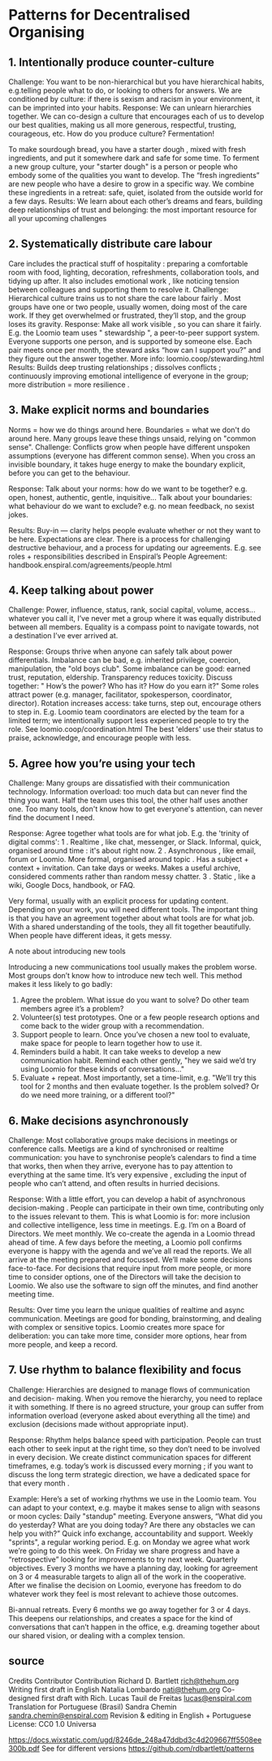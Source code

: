 # Patterns for Decentralised Organising

## 1. Intentionally produce counter-culture
Challenge: 
You want to be non-hierarchical but you have hierarchical habits, e.g.telling people what to do, or looking to others for answers. We are conditioned by culture: if there is sexism and racism in your environment,
it can be imprinted into your habits.
Response: We can unlearn hierarchies together. We can co-design a culture  that encourages each of us to develop our best qualities, making us all more generous, respectful, trusting, courageous, etc.
How do you produce culture?  Fermentation!

 To make sourdough bread, you have a  starter dough , mixed with fresh ingredients, and put it somewhere
dark and safe for some time. To ferment a new group culture, your "starter dough" is a person or people who  embody some of the qualities you want to develop. The “fresh ingredients” are  new people  who have a  desire  to grow
in a specific way. We combine these ingredients in a  retreat: safe, quiet, isolated from the outside world for a few days.
Results: We learn about each other’s  dreams and fears, building deep relationships of trust  and  belonging: the most important resource for all your upcoming challenges

## 2. Systematically distribute care labour 

Care  includes the practical stuff of hospitality : preparing a comfortable room with food, lighting, decoration, refreshments, collaboration tools, and tidying up after. It also includes emotional work , like noticing tension between colleagues and supporting them to resolve it. Challenge: Hierarchical culture trains us to not share the care labour fairly . Most groups have one or two people, usually women, doing most of the care work. If they get overwhelmed or frustrated, they’ll stop, and the group loses its gravity. Response: Make all work visible , so you can share it fairly. E.g. the Loomio team uses " stewardship ", a peer-to-peer support system. Everyone supports one person, and is supported by someone else. Each pair meets once per month, the steward asks “how can I support you?” and they figure out the answer together. More info: loomio.coop/stewarding.html Results: Builds deep trusting relationships ; dissolves conflicts ; continuously improving emotional intelligence  of everyone in the group; more distribution = more resilience .


## 3. Make explicit norms and boundaries
Norms = how we do things around here. 
Boundaries = what we don't do around here. Many groups leave these things unsaid, relying on "common sense".
Challenge: Conflicts grow when people have different unspoken assumptions (everyone has different common sense). When you cross an invisible boundary, it takes huge energy to make the boundary explicit, before you can get to the
behaviour.

Response: Talk about your norms:  how do we want to be together?  e.g. open, honest, authentic, gentle, inquisitive... Talk about your boundaries:  what behaviour do we want to exclude?  e.g. no mean feedback, no sexist jokes. 

Results: Buy-in  — clarity helps people evaluate whether or not they want to be here. Expectations are clear. There is a process for challenging destructive behaviour, and a process for updating our agreements. E.g. see roles + responsibilities described in Enspiral’s People Agreement: handbook.enspiral.com/agreements/people.html 

## 4. Keep talking about power 

Challenge: Power, influence, status, rank, social capital, volume, access... whatever you call it, I’ve never met a group where it was equally distributed between all members. Equality is a compass point to navigate towards, not a destination I’ve ever arrived at. 

Response: Groups thrive when anyone can safely talk about power differentials. Imbalance can be bad, e.g. inherited privilege, coercion, manipulation, the "old boys club". Some imbalance can be good: earned trust, reputation, eldership. Transparency reduces toxicity. Discuss together: " How’s the power?  Who has it? How do you earn it?" Some roles attract power (e.g. manager, facilitator, spokesperson, coordinator, director). Rotation increases access: take turns, step out, encourage others to step in. E.g. Loomio team coordinators are elected by the team for a limited term; we intentionally support less experienced people to try the role. See loomio.coop/coordination.html The best 'elders' use their status to praise, acknowledge, and encourage people with less. 

## 5. Agree how you’re using your tech 

Challenge: Many groups are dissatisfied with their communication technology. Information overload: too much data but can never find the thing you want. Half the team uses this tool, the other half uses another one. Too many tools, don't know how to get everyone's attention, can never find the document I need. 

Response: Agree together what tools are for what job. E.g. the 'trinity of digital comms': 1 .  Realtime , like chat, messenger, or Slack. Informal, quick, organised around  time : it's about right now. 2 .  Asynchronous , like email, forum or Loomio. More formal, organised around  topic . Has a subject + context + invitation. Can take days or weeks. Makes a useful archive, considered comments rather than random messy chatter. 3 .  Static , like a wiki, Google Docs, handbook, or FAQ. 

Very formal, usually with an explicit process for updating content. Depending on your work, you will need different tools. The important thing is that you have an agreement together about what tools are for what job. With a shared understanding of the tools, they all fit together beautifully. When people have different ideas, it gets messy. 

A note about introducing new tools 

Introducing a new communications tool usually makes the problem worse. Most groups don’t know how to introduce new tech well. This method makes it less likely to go badly: 
1.  Agree the problem.  What issue do you want to solve? Do other team members agree it’s a problem? 
2.  Volunteer(s) test prototypes.  One or a few people research options and come back to the wider group with a recommendation. 
3.  Support people to learn.  Once you’ve chosen a new tool to evaluate, make space for people to learn together how to use it. 
4.  Reminders build a habit.  It can take weeks to develop a new communication habit. Remind each other gently, "hey we said we’d try using Loomio for these kinds of conversations..." 
5.  Evaluate + repeat.  Most importantly, set a time-limit, e.g. "We’ll try this tool for 2 months and then evaluate together. Is the problem solved? Or do we need more training, or a different tool?" 

## 6. Make decisions asynchronously 

Challenge: Most collaborative groups make decisions in meetings or conference calls. Meetigs are a kind of  synchronised  or  realtime  communication: you have to synchronise people’s calendars to find a time that works, then when they arrive, everyone has to pay attention to everything at the same time. It’s very  expensive ,  excluding  the input of people who can’t attend, and often results in  hurried  decisions. 

Response: With a little effort, you can develop a habit of  asynchronous decision-making . People can participate in their own time, contributing only to the issues relevant to them. This is what  Loomio  is for: more inclusion and collective intelligence, less time in meetings. E.g. I’m on a Board of Directors. We meet monthly. We co-create the agenda in a Loomio thread ahead of time. A few days before the meeting, a Loomio poll confirms everyone is happy with the agenda and we’ve all read the reports. We all arrive at the meeting prepared and focussed. We’ll make some decisions face-to-face. For decisions that require input from more people, or more time to consider options, one of the Directors will take the decision to Loomio. We also use the software to sign off the minutes, and find another meeting time. 

Results: Over time you learn the unique qualities of realtime and async communication. Meetings are good for bonding, brainstorming, and dealing with complex or sensitive topics. Loomio creates more space for deliberation: you can take more time, consider more options, hear from more people, and keep a record. 

## 7. Use rhythm to balance flexibility and focus 

Challenge: Hierarchies are designed to manage flows of communication and decision- making. When you remove the hierarchy, you need to replace it with something. If there is no agreed structure, your group can suffer from information overload (everyone asked about everything all the time) and exclusion (decisions made without appropriate input). 

Response: Rhythm helps balance  speed  with  participation.  People can trust each other to seek input at the right time, so they don’t need to be involved in every decision. We create distinct communication spaces for different timeframes, e.g. today’s work is discussed  every morning ; if you want to discuss the long term strategic direction, we have a dedicated space for that  every month . 

Example: Here’s a set of working rhythms we use in the Loomio team. You can adapt to your context, e.g. maybe it makes sense to align with seasons or moon cycles: Daily  "standup" meeting. Everyone answers, “What did you do yesterday? What are you doing today? Are there any obstacles we can help you with?” Quick info exchange, accountability and support. Weekly  "sprints", a regular working period. E.g. on Monday we agree what work we’re going to do this week. On Friday we share progress and have a “retrospective” looking for improvements to try next week.
Quarterly objectives. Every 3 months we have a planning day, looking for agreement on 3 or 4 measurable targets to align all of the work in the cooperative. After we finalise the decision on Loomio, everyone has freedom to do whatever work they feel is most relevant to achieve those outcomes.

Bi-annual retreats. Every 6 months we go away together for 3 or 4 days. This deepens our relationships, and creates a space for the kind of conversations that can’t happen in the office, e.g. dreaming together about our shared vision, or dealing with a complex tension.

## source

Credits Contributor Contribution
Richard D. Bartlett
rich@thehum.org
Writing first draft in English
Natalia Lombardo
nati@thehum.org
Co-designed first draft with Rich.
Lucas Tauil de Freitas
lucas@enspiral.com
Translation for Portuguese (Brasil)
Sandra Chemin
sandra.chemin@enspiral.com
Revision & editing in English + Portuguese
License: 
CC0 1.0 Universa

https://docs.wixstatic.com/ugd/8246de_248a47ddbd3c4d209667ff5508ee300b.pdf
See for different versions
https://github.com/rdbartlett/patterns
